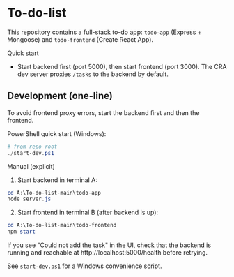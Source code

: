 # To-do-list

This repository contains a full-stack to-do app: `todo-app` (Express + Mongoose) and `todo-frontend` (Create React App).

Quick start

- Start backend first (port 5000), then start frontend (port 3000). The CRA dev server proxies `/tasks` to the backend by default.

## Development (one-line)

To avoid frontend proxy errors, start the backend first and then the frontend.

PowerShell quick start (Windows):

```powershell
# from repo root
./start-dev.ps1
```

Manual (explicit)

1. Start backend in terminal A:

```powershell
cd A:\To-do-list-main\todo-app
node server.js
```

2. Start frontend in terminal B (after backend is up):

```powershell
cd A:\To-do-list-main\todo-frontend
npm start
```

If you see "Could not add the task" in the UI, check that the backend is running and reachable at http://localhost:5000/health before retrying.

See `start-dev.ps1` for a Windows convenience script.
